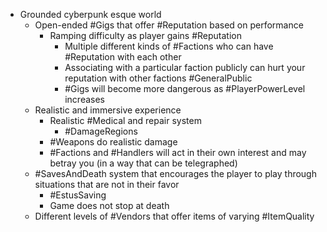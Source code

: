 - Grounded cyberpunk esque world
	- Open-ended #Gigs that offer #Reputation based on performance
		- Ramping difficulty as player gains #Reputation
			- Multiple different kinds of #Factions who can have #Reputation with each other
			- Associating with a particular faction publicly can hurt your reputation with other factions #GeneralPublic
			- #Gigs will become more dangerous as #PlayerPowerLevel increases
	- Realistic and immersive experience
		- Realistic #Medical and repair system
			- #DamageRegions
		- #Weapons do realistic damage
		- #Factions and #Handlers will act in their own interest and may betray you (in a way that can be telegraphed)
	- #SavesAndDeath system that encourages the player to play through situations that are not in their favor
		- #EstusSaving
		- Game does not stop at death
	- Different levels of #Vendors that offer items of varying #ItemQuality